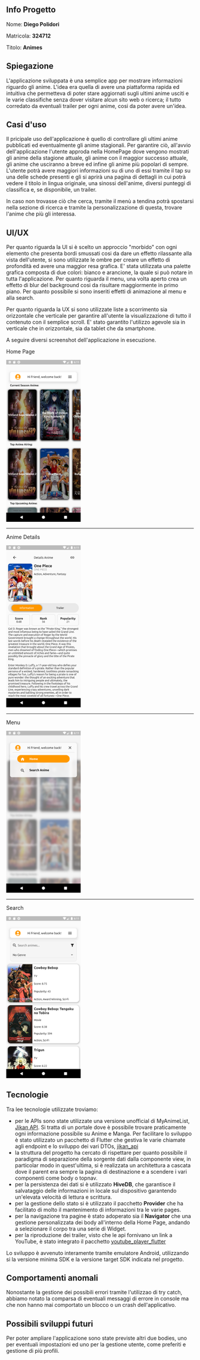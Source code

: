## Info Progetto
Nome: **Diego Polidori**

Matricola: **324712**

Titolo: **Animes**

## Spiegazione

L'applicazione sviluppata è una semplice app per mostrare informazioni riguardo gli anime. L'idea era quella di avere una piattaforma rapida ed intuitiva che permetteva di poter stare aggiornati sugli ultimi anime usciti e le varie classifiche senza dover visitare alcun sito web o ricerca; il tutto corredato da eventuali trailer per ogni anime, cosi da poter avere un'idea.

## Casi d'uso

Il pricipale uso dell'applicazione è quello di controllare gli ultimi anime pubblicati ed eventualmente gli anime stagionali. Per garantire ciò, all'avvio dell'applicazione l'utente approda nella HomePage dove vengono mostrati gli anime della stagione attuale, gli anime con il maggior successo attuale, gli anime che usciranno a breve ed infine gli anime più popolari di sempre. L'utente potrà avere maggiori informazioni su di uno di essi tramite il tap su una delle schede presenti e gli si aprirà una pagina di dettagli in cui potrà vedere il titolo in lingua originale, una sinossi dell'anime, diversi punteggi di classifica e, se disponibile, un trailer.

In caso non trovasse ciò che cerca, tramite il menù a tendina potrà spostarsi nella sezione di ricerca e tramite la personalizzazione di questa, trovare l'anime che più gli interessa.

## UI/UX

Per quanto riguarda la UI si è scelto un approccio "morbido" con ogni elemento che presenta bordi smussati cosi da dare un effetto rilassante alla vista dell'utente, si sono utilizzate le ombre per creare un effetto di profondità ed avere una maggior resa grafica. E' stata utilizzata una palette grafica composta di due colori: bianco e arancione, la quale si può notare in tutta l'applicazione. Per quanto riguarda il menu, una volta aperto crea un effetto di blur del background cosi da risultare maggiormente in primo piano. Per quanto possibile si sono inseriti effetti di animazione al menu e alla search.

Per quanto riguarda la UX si sono utilizzate liste a scorrimento sia orizzontale che verticale per garantire all'utente la visualizzazione di tutto il contenuto con il semplice scroll. E' stato garantito l'utilizzo agevole sia in verticale che in orizzontale, sia da tablet che da smartphone.

A seguire diversi screenshot dell'applicazione in esecuzione.

Home Page

<img src="assets/screenshots/HomePage.png" width="200" alt="Home Page"/>

---

Anime Details

<img src="assets/screenshots/AnimeDetails.png" width="200" alt="Anime Details"/>

---

Menu

<img src="assets/screenshots/Menu.png" width="200" alt="Menu"/>

---

Search

<img src="assets/screenshots/Search.png" width="200" alt="Search"/>


## Tecnologie

Tra lee tecnologie utilizzate troviamo:
- per le APIs sono state utilizzate una versione unofficial di MyAnimeList, [Jikan API](https://jikan.moe/). Si tratta di un portale dove è possibile trovare praticamente ogni informazione possibile su Anime e Manga. Per facilitare lo sviluppo è stato utilizzato un pacchetto di Flutter che gestiva le varie chiamate agli endpoint e lo sviluppo dei vari DTOs, [jikan_api](https://pub.dev/packages/jikan_api)
- la struttura del progetto ha cercato di rispettare per quanto possibile il paradigma di separazione della sorgente dati dalla componente view, in particolar modo in quest'ultima, si è realizzata un architettura a cascata dove il parent era sempre la pagina di destinazione e a scendere i vari componenti come body o topnav.
- per la persistenza dei dati si è utilizzato **HiveDB**, che garantisce il salvataggio delle informazioni in locale sul dispositivo garantendo un'elevata velocità di lettura e scrittura.
- per la gestione dello stato si è utilizzato il pacchetto **Provider** che ha facilitato di molto il mantenimento di informazioni tra le varie pages.
- per la navigazione tra pagine è stato adoperato sia il **Navigator** che una gestione personalizzata dei body all'interno della Home Page, andando a selezionare il corpo tra una serie di Widget.
- per la riproduzione dei trailer, visto che le api fornivano un link a YouTube, è stato integrato il pacchetto [youtube_player_flutter](https://pub.dev/packages/youtube_player_flutter)

Lo sviluppo è avvenuto interamente tramite emulatore Android, utilizzando si la versione minima SDK e la versione target SDK indicata nel progetto.

## Comportamenti anomali

Nonostante la gestione dei possibili errori tramite l'utilizzao di try catch, abbiamo notato la comparsa di eventuali messaggi di errore in console ma che non hanno mai comportato un blocco o un crash dell'applicativo.

## Possibili sviluppi futuri

Per poter ampliare l'applicazione sono state previste altri due bodies, uno per eventuali impostazioni ed uno per la gestione utente, come preferiti e gestione di più profili.